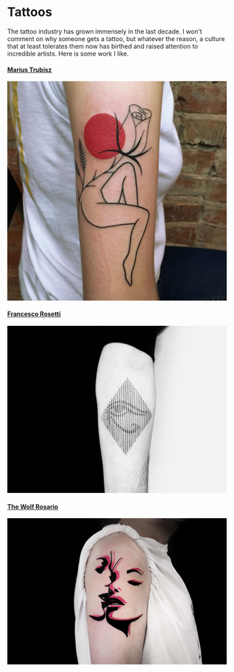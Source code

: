# Tattoos

The tattoo industry has grown immensely in the last decade. I won't comment on why someone gets a tattoo, but whatever the reason, a culture that at least tolerates them now has birthed and raised attention to incredible artists. Here is some work I like.



#### [Marius Trubisz](https://scene360.com/art/108905/mariusz-trubisz/)





![](../.gitbook/assets/mariusz-trubisz-05.jpg)



#### [Francesco Rosetti](https://scene360.com/art/112488/francesco-rossetti/)

![](../.gitbook/assets/francesco-rossetti-15.jpg)



#### [The Wolf Rosario](https://scene360.com/art/114161/the-wolf-rosario/)

![](../.gitbook/assets/the-wolf-rosario-08.jpg)

#### 

#### 

